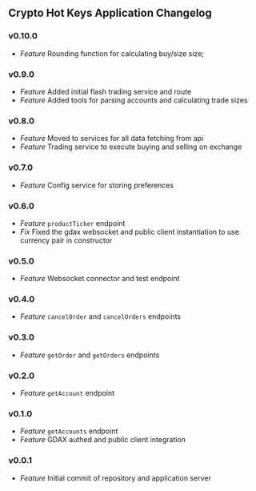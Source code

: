 ## Crypto Hot Keys Application Changelog

### v0.10.0
* *Feature* Rounding function for calculating buy/size size;

### v0.9.0
* *Feature* Added initial flash trading service and route
* *Feature* Added tools for parsing accounts and calculating trade sizes

### v0.8.0
* *Feature* Moved to services for all data fetching from api
* *Feature* Trading service to execute buying and selling on exchange

### v0.7.0
* *Feature* Config service for storing preferences

### v0.6.0
* *Feature* `productTicker` endpoint
* *Fix* Fixed the gdax websocket and public client instantiation to use currency pair in constructor

### v0.5.0
* *Feature* Websocket connector and test endpoint

### v0.4.0
* *Feature* `cancelOrder` and `cancelOrders` endpoints

### v0.3.0
* *Feature* `getOrder` and `getOrders` endpoints

### v0.2.0
* *Feature* `getAccount` endpoint

### v0.1.0
* *Feature* `getAccounts` endpoint
* *Feature* GDAX authed and public client integration

### v0.0.1
* *Feature* Initial commit of repository and application server